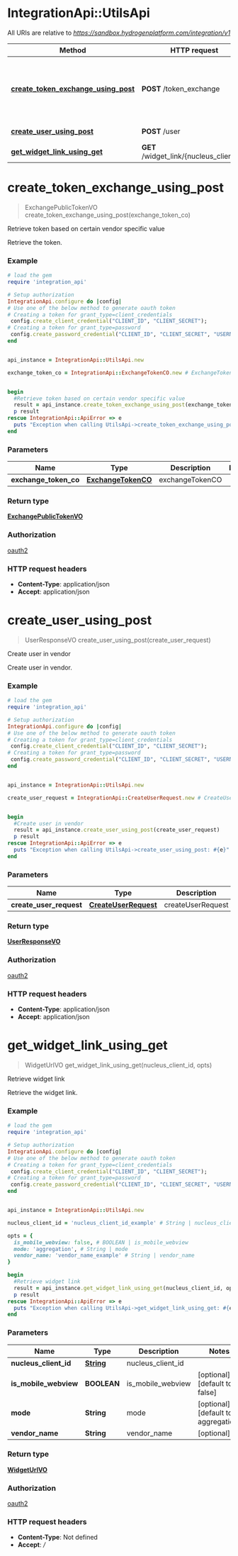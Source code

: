 # IntegrationApi::UtilsApi

All URIs are relative to *https://sandbox.hydrogenplatform.com/integration/v1*

Method | HTTP request | Description
------------- | ------------- | -------------
[**create_token_exchange_using_post**](UtilsApi.md#create_token_exchange_using_post) | **POST** /token_exchange | Retrieve token based on certain vendor specific value
[**create_user_using_post**](UtilsApi.md#create_user_using_post) | **POST** /user | Create user in vendor
[**get_widget_link_using_get**](UtilsApi.md#get_widget_link_using_get) | **GET** /widget_link/{nucleus_client_id} | Retrieve widget link


# **create_token_exchange_using_post**
> ExchangePublicTokenVO create_token_exchange_using_post(exchange_token_co)

Retrieve token based on certain vendor specific value

Retrieve the token.

### Example
```ruby
# load the gem
require 'integration_api'

# Setup authorization
IntegrationApi.configure do |config|
# Use one of the below method to generate oauth token        
# Creating a token for grant_type=client_credentials
 config.create_client_credential("CLIENT_ID", "CLIENT_SECRET");
# Creating a token for grant_type=password
 config.create_password_credential("CLIENT_ID", "CLIENT_SECRET", "USERNAME", "PASSWORD");
end


api_instance = IntegrationApi::UtilsApi.new

exchange_token_co = IntegrationApi::ExchangeTokenCO.new # ExchangeTokenCO | exchangeTokenCO


begin
  #Retrieve token based on certain vendor specific value
  result = api_instance.create_token_exchange_using_post(exchange_token_co)
  p result
rescue IntegrationApi::ApiError => e
  puts "Exception when calling UtilsApi->create_token_exchange_using_post: #{e}"
end
```

### Parameters

Name | Type | Description  | Notes
------------- | ------------- | ------------- | -------------
 **exchange_token_co** | [**ExchangeTokenCO**](ExchangeTokenCO.md)| exchangeTokenCO | 

### Return type

[**ExchangePublicTokenVO**](ExchangePublicTokenVO.md)

### Authorization

[oauth2](../README.md#oauth2)

### HTTP request headers

 - **Content-Type**: application/json
 - **Accept**: application/json



# **create_user_using_post**
> UserResponseVO create_user_using_post(create_user_request)

Create user in vendor

Create user in vendor.

### Example
```ruby
# load the gem
require 'integration_api'

# Setup authorization
IntegrationApi.configure do |config|
# Use one of the below method to generate oauth token        
# Creating a token for grant_type=client_credentials
 config.create_client_credential("CLIENT_ID", "CLIENT_SECRET");
# Creating a token for grant_type=password
 config.create_password_credential("CLIENT_ID", "CLIENT_SECRET", "USERNAME", "PASSWORD");
end


api_instance = IntegrationApi::UtilsApi.new

create_user_request = IntegrationApi::CreateUserRequest.new # CreateUserRequest | createUserRequest


begin
  #Create user in vendor
  result = api_instance.create_user_using_post(create_user_request)
  p result
rescue IntegrationApi::ApiError => e
  puts "Exception when calling UtilsApi->create_user_using_post: #{e}"
end
```

### Parameters

Name | Type | Description  | Notes
------------- | ------------- | ------------- | -------------
 **create_user_request** | [**CreateUserRequest**](CreateUserRequest.md)| createUserRequest | 

### Return type

[**UserResponseVO**](UserResponseVO.md)

### Authorization

[oauth2](../README.md#oauth2)

### HTTP request headers

 - **Content-Type**: application/json
 - **Accept**: application/json



# **get_widget_link_using_get**
> WidgetUrlVO get_widget_link_using_get(nucleus_client_id, opts)

Retrieve widget link

Retrieve the widget link.

### Example
```ruby
# load the gem
require 'integration_api'

# Setup authorization
IntegrationApi.configure do |config|
# Use one of the below method to generate oauth token        
# Creating a token for grant_type=client_credentials
 config.create_client_credential("CLIENT_ID", "CLIENT_SECRET");
# Creating a token for grant_type=password
 config.create_password_credential("CLIENT_ID", "CLIENT_SECRET", "USERNAME", "PASSWORD");
end


api_instance = IntegrationApi::UtilsApi.new

nucleus_client_id = 'nucleus_client_id_example' # String | nucleus_client_id

opts = { 
  is_mobile_webview: false, # BOOLEAN | is_mobile_webview
  mode: 'aggregation', # String | mode
  vendor_name: 'vendor_name_example' # String | vendor_name
}

begin
  #Retrieve widget link
  result = api_instance.get_widget_link_using_get(nucleus_client_id, opts)
  p result
rescue IntegrationApi::ApiError => e
  puts "Exception when calling UtilsApi->get_widget_link_using_get: #{e}"
end
```

### Parameters

Name | Type | Description  | Notes
------------- | ------------- | ------------- | -------------
 **nucleus_client_id** | [**String**](.md)| nucleus_client_id | 
 **is_mobile_webview** | **BOOLEAN**| is_mobile_webview | [optional] [default to false]
 **mode** | **String**| mode | [optional] [default to aggregation]
 **vendor_name** | **String**| vendor_name | [optional] 

### Return type

[**WidgetUrlVO**](WidgetUrlVO.md)

### Authorization

[oauth2](../README.md#oauth2)

### HTTP request headers

 - **Content-Type**: Not defined
 - **Accept**: */*



